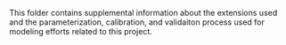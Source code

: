This folder contains supplemental information about the extensions used and the parameterization, calibration, and validaiton process
used for modeling efforts related to this project.
